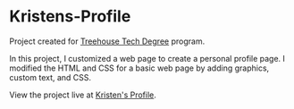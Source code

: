 # Kristens-Profile

Project created for <a href="www.teamtreehouse.com">Treehouse Tech Degree</a> program. 

In this project, I customized a web page to create a personal profile page. I modified the HTML and CSS for a basic web page by adding graphics, custom text, and CSS. 

View the project live at <a href="http://kristengillette.github.io/Kristens-Profile">Kristen's Profile</a>.
